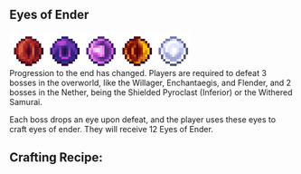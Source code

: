 ## Eyes of Ender
<div style="display: flex; align-items: center;">
    <img src="/Main/assets/willager_eye.png" alt="Example Image" width="64">
    <img src="/Main/assets/enchanter_eye.png" alt="Example Image" width="64">
    <img src="/Main/assets/lich_eye.png" alt="Example Image" width="64">
    <img src="/Main/assets/inferno_eye.png" alt="Example Image" width="64">
    <img src="/Main/assets/samurai_eye.png" alt="Example Image" width="64">
</div>
Progression to the end has changed. Players are required to defeat 3 bosses in the overworld, like the Willager, Enchantaegis, and Flender, and 2 bosses in the Nether, being the Shielded Pyroclast (Inferior) or the Withered Samurai.

Each boss drops an eye upon defeat, and the player uses these eyes to craft eyes of ender. They will receive 12 Eyes of Ender.

## Crafting Recipe:

<CraftingTable
  background="/Main/assets/UI/crafting_ui.png"
  arrow="/Main/assets/UI/crafting_output_arrow.png"
  gridSlot="/Main/assets/UI/crafting_grid_texture.png"
  :grid="[
    {  image: '/Main/assets/item/ender_pearl.png' },
    {  image: '/Main/assets/willager_eye.png' },
    {  image: '/Main/assets/enchanter_eye.png' },
    {  image: '/Main/assets/lich_eye.png' },
    {  image: '/Main/assets/inferno_eye.png' },
    {  image: '/Main/assets/samurai_eye.png' },
    {  image: null },
    {  image: null },
    {  image: null }
  ]"
  :inputTooltips="[
    `<span class='tooltip-title'>Ender Pearl</span>`,
   `<span class='tooltip-title'>Willager Eye</span>`,
    `<span class='tooltip-title'>Enchantaegis Eye</span>`,
    `<span class='tooltip-title'>Flender Eye</span>`,
    `<span class='tooltip-title'>Inferior Eye</span>`,
    `<span class='tooltip-title'>Samurai Eye</span>`
  ]"
  output="https://minecraft.wiki/images/thumb/Eye_of_Ender_JE2_BE2.png/150px-Eye_of_Ender_JE2_BE2.png?3e29b"
  outputSlot="/Main/assets/UI/crafting_output_slot.png"
  outputText="16"
  outputSlotText="Eyes Of Ender"
  :outputTooltips="[
     'Eyes Of Ender'
  ]"
/>